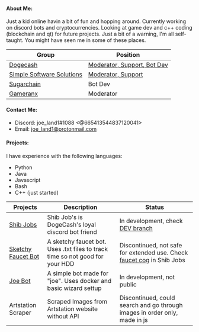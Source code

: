 #### About Me:
    
Just a kid online havin a bit of fun and hopping around. Currently working on discord bots and cryptocurrencies. Looking at game dev and c++ coding (blockchain and qt) for future projects. Just a bit of a warning, I'm all self-taught. You might have seen me in some of these places.

Group | Position
------- | -------
[Dogecash](https://dogec.io)|[Moderator, Support, Bot Dev](https://discord.gg/J6bHHRB)
[Simple Software Solutions](https://sssolutions.io/)|[Moderator, Support](https://discord.gg/Ah9TP92)
[Sugarchain](https://sugarchain.org/)|Bot Dev
[Gameranx](https://discord.com/invite/gameranx)|Moderator

#### Contact Me:

* Discord: joe_land1#1088 <@665413544837120041>
* Email: joe_land1@protonmail.com

#### Projects:

I have experience with the following languages:
* Python
* Java
* Javascript
* Bash
* C++ (just started)

Projects | Description | Status
-------- | ----------- | ------
[Shib Jobs](https://github.com/joeland1/Shib-Jobs)|Shib Job's is DogeCash's loyal discord bot friend|In development, check [DEV branch](https://github.com/joeland1/Shib-Jobs/tree/dev)
[Sketchy Faucet Bot](https://github.com/joeland1/faucet-discord)|A sketchy faucet bot. Uses .txt files to track time so not good for your HDD|Discontinued, not safe for extended use. Check [faucet cog](https://github.com/joeland1/Shib-Jobs/blob/master/cogs/faucet.py) in Shib Jobs
[Joe Bot](https://github.com/joeland1/aboutme)|A simple bot made for "joe". Uses docker and basic wizard settup|In development, not public
Artstation Scraper|Scraped Images from Artstation website without API|Discontinued, could search and go through images in order only, made in js



